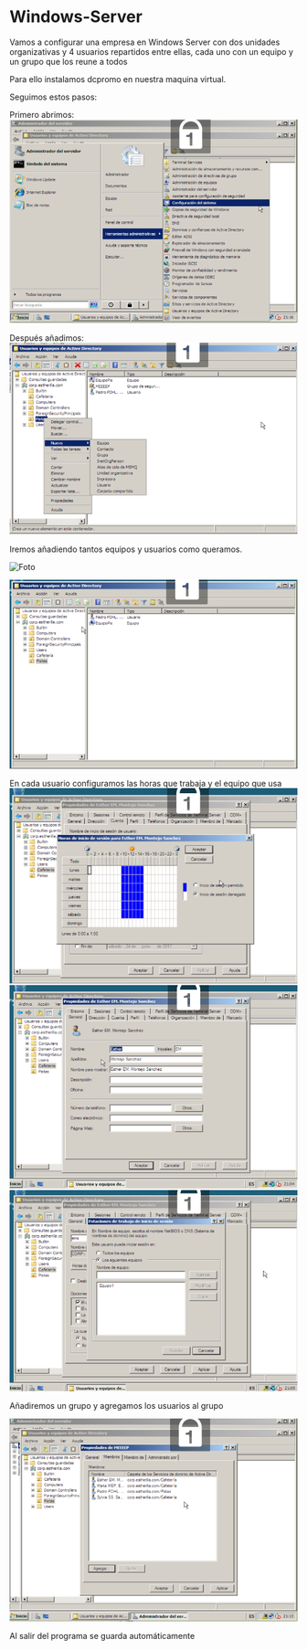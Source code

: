 # Windows-Server
Vamos a configurar una empresa en Windows Server con dos unidades organizativas y 4 usuarios repartidos entre ellas, cada uno con un equipo y un grupo que los reune a todos

Para ello instalamos dcpromo en nuestra maquina virtual.

Seguimos estos pasos:

Primero abrimos:
![Foto](9.PNG)

Después añadimos:
![Foto](10.PNG)

Iremos añadiendo tantos equipos y usuarios como queramos.

![Foto](10PNG)

![Foto](2.PNG)

En cada usuario configuramos las horas que trabaja y el equipo que usa
![Foto](4.PNG)
![Foto](3.PNG)
![Foto](5.PNG)

Añadiremos un grupo y agregamos los usuarios al grupo

![Foto](6.PNG)

Al salir del programa se guarda automáticamente


